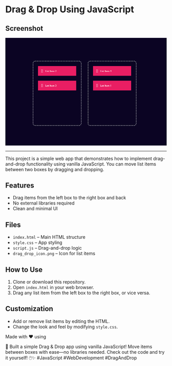 # Drag & Drop Using JavaScript


## Screenshot

![App Screenshot](banner.png)

---

This project is a simple web app that demonstrates how to implement drag-and-drop functionality using vanilla JavaScript. You can move list items between two boxes by dragging and dropping.

## Features

- Drag items from the left box to the right box and back
- No external libraries required
- Clean and minimal UI

## Files

- `index.html` – Main HTML structure
- `style.css` – App styling
- `script.js` – Drag-and-drop logic
- `drag_drop_icon.png` – Icon for list items

## How to Use

1. Clone or download this repository.
2. Open `index.html` in your web browser.
3. Drag any list item from the left box to the right box, or vice versa.

## Customization

- Add or remove list items by editing the HTML.
- Change the look and feel by modifying `style.css`.


Made with ❤️ using



🚀 Built a simple Drag & Drop app using vanilla JavaScript! Move items between boxes with ease—no libraries needed. Check out the code and try it yourself! 🖱️✨ #JavaScript #WebDevelopment #DragAndDrop